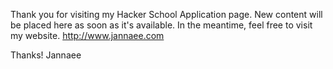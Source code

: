Thank you for visiting my Hacker School Application page. New content will be placed here as soon as it's available. In the meantime, feel free to visit my website. http://www.jannaee.com

Thanks!
Jannaee
